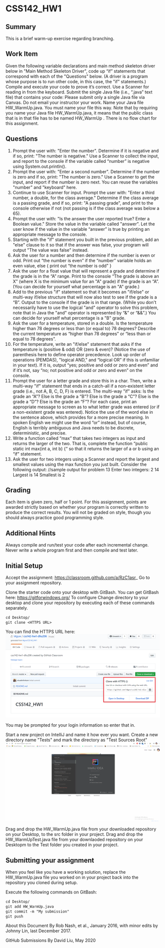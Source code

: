 # CSS142_HW1

## Summary
This is a brief warm-up exercise regarding branching.

## Work Item
Given the following variable declarations and main method skeleton driver below in "Main Method
Skeleton Driver", code up “if” statements that correspond with each of the "Questions" below. (A
driver is a program whose purpose is to run other code, in this case, the "if" statements.) Compile
and execute your code to prove it’s correct. Use a Scanner for reading in from the keyboard. Submit
the single Java file (i.e., “.java” text file) that contains your code:
Please submit only a single Java file via Canvas. Do not email your instructor your work.
Name your Java file HW_WarmUp.java. You must name your file this way.
Note that by requiring you name your Java file HW_WarmUp.java, it means that the public class
that is in that file has to be named HW_WarmUp .
There is no flow chart for this assignment.

## Questions
1. Prompt the user with: "Enter the number". Determine if it is negative and if so, print: "The
number is negative." Use a Scanner to collect the input, and report to the console if the variable
called “number” is negative using System.out.println().
2. Prompt the user with: "Enter a second number". Determine if the number is zero and if so, print:
"The number is zero." Use a Scanner to get the input, and report if the number is zero next.
You can reuse the variables "number" and "keyboard" here.
3. Continue to use Scanner for input. Prompt the user with: "Enter a third number, a double, for the
class average." Determine if the class average is a passing grade, and if so, print: "A passing
grade", and print to the console otherwise if not (not passing is if the class average was below a
65).
4. Prompt the user with: "Is the answer the user reported true? Enter a Boolean value." Store the
value in the variable called "answer". Let the user know if the value in the variable “answer” is
true by printing an appropriate message to the console.
5. Starting with the "if" statement you built in the previous problem, add an "else" clause to it so
that if the answer was false, your program will output "The value was false" instead.
6. Ask the user for a number and then determine if the number is even or odd. Print out “the
number is even” if the “number” variable holds an even value, else { print out “the number is
odd” }
7. Ask the user for a float value that will represent a grade and determine if the grade is in the “A”
range. Print to the console “The grade is above an X” (where X is the minimum value for an "A"
grade) if the grade is an “A”. (You can decide for yourself what percentage is an "A" grade.)
8. Add to the previous "if" statement so that it becomes an "if/else" or multi-way if/else structure
that will now also test to see if the grade is a “B”. Output to the console if the grade is in that
range. (While you don't necessarily have to use the logical "and" operator to solve this problem,
note that in Java the "and" operator is represented by “&” or “&&”.) You can decide for yourself
what percentage is a "B" grade.
9. Ask the user for a temperature, stored in a double. Is the temperature higher than 78 degrees
or less than (or equal to) 78 degrees? Describe the current temperature as “higher than 78
degrees” or “less than or equal to 78 degrees”.
10. For the temperature, write an "if/else" statement that asks if the temperature is (positive & odd)
OR (zero & even)? (Notice the use of parenthesis here to define operator precedence. Look up
order of operations (PEMDAS), "logical AND," and “logical OR” if this is unfamiliar in your text).
If it is, output “yes; positive and odd or zero and even” and if it’s not, say “no; not positive and
odd or zero and even” on the console.
11. Prompt the user for a letter grade and store this in a char. Then, write a multi-way "if" statement
that ends in a catch-all if a non-existent letter grade (i.e., not A, B, C, D, F) is entered. The
multi-way "if" asks: Is the grade an “A”? Else is the grade a “B”? Else is the grade a “C”? Else
is the grade a “D”? Else is the grade an “F”? For each case, print an appropriate message to
screen as to what letter grade was entered (or if a non-existent grade was entered). Notice the
use of the word else in the sentence above, which provides for a more precise meaning. In
spoken English we might use the word “or” instead, but of course, English is terribly ambiguous
and Java needs to be discrete, deterministic, and precise.
12. Write a function called “max” that takes two integers as input and returns the larger of the two.
That is, complete the function “public static int max(int a, int b) {“ so that it returns the larger of a
or b using an “if” statement.
13. Ask the user for two integers using a Scanner and report the largest and smallest values using
the max function you just built. Consider the following output:
//sample output for problem 13
Enter two integers: 2 14
Largest is 14
Smallest is 2

## Grading
Each item is given zero, half or 1 point. For this assignment, points are awarded strictly based on
whether your program is correctly written to produce the correct results. You will not be graded on
style, though you should always practice good programming style.

## Additional Hints
Always compile and run/test your code after each incremental change.
Never write a whole program first and then compile and test later.

## Initial Setup
Accept the assignment: https://classroom.github.com/a/RzC1asr_
Go to your assignment repository.

Clone the starter code onto your desktop with GitBash. You can get GitBash here: https://gitforwindows.org/
To configure 
Change directory to your desktop and clone your repository by executing each of these commands separately.
```
cd Desktop/
git clone <HTTPS URL>
```
You can find the HTTPS URL here:
![HTTPS URL](HTTPS.png)

You may be prompted for your login information so enter that in.

Start a new project on IntelliJ and name it how ever you want. 
Create a new directory name "Tests" and mark the directory as "Test Sources Root"
![Demo](ProjectDemo.gif)

Drag and drop the HW_WarmUp.java file from your downloaded repository on your Desktop, to the src folder in your project.
Drag and drop the HW_WarmUpTest.java file from your downlaoded repository on your Desktopm to the Test folder you created in your project.

## Submitting your assignment
When you feel like you have a working solution, replace the HW_WarmUp.java file you worked on in your project back into the repository you cloned during setup. 

Execute the following commands on GitBash:
```
cd Desktop/
git add HW_WarmUp.java
git commit -m "My submission"
git push
```


About this Document
By Rob Nash, et al., January 2016, with minor edits by Johnny Lin, last December 2017.

GitHub Submissions
By David Liu, May 2020
